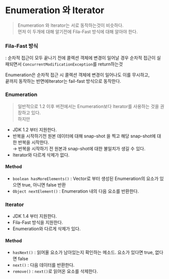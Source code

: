 # Enumeration 와 Iterator
> Enumeration 와 Iterator는 서로 동작하는것이 비슷하다.  
> 먼저 이 두개에 대해 알기전에 Fila-Fast 방식에 대해 알아야 한다.

### Fila-Fast 방식
: 순차적 접근이 모두 끝나기 전에 콜렉션 객체에 변경이 일어날 경우 순차적 접근이 실패되면서 `ConcurrentModificationException`를 return하는것

Enumeration은 순차적 접근 시 콜렉션 객체에 변경이 일어나도 이를 무시하고,  
끝까지 동작하는 반면에Iterator는 fail-fast 방식으로 동작한다.

### Enumeration
> 일반적으로 1.2 이후 버전에서는 Enumeration보다 Iterator를 사용하는 것을 권장하고 있다.   
> 하지만 
- JDK 1.2 부터 지원한다.
- 반복을 시작하기전 원본 데이터에 대해 snap-shot 을 찍고 해당 snap-shot에 대한 반복을 시작한다.  
  &rarr; 반복을 시작하기 전 원본과 snap-shot에 대한 불일치가 생길 수 있다.
- Iterator와 다르게 삭제가 없다.

#### Method
- `boolean hasMoreElements()` : Vector로 부터 생성된 Enumeration의 요소가 있으면 true, 아니면 false 반환
- `Object nextElement()` : Enumeration 내의 다음 요소를 반환한다. 


### Iterator
- JDK 1.4 부터 지원한다.
- Fila-Fast 방식을 지원한다.  
- Enumeration와 다르게 삭제가 있다.

#### Method
- `hasNext()` : 읽어올 요소가 남아있는지 확인하는 메소드. 요소가 있다면 true, 없다면 false
- `next()` : 다음 데이터를 반환한다.
- `remove()` : `next()`로 읽어온 요소를 삭제한다.